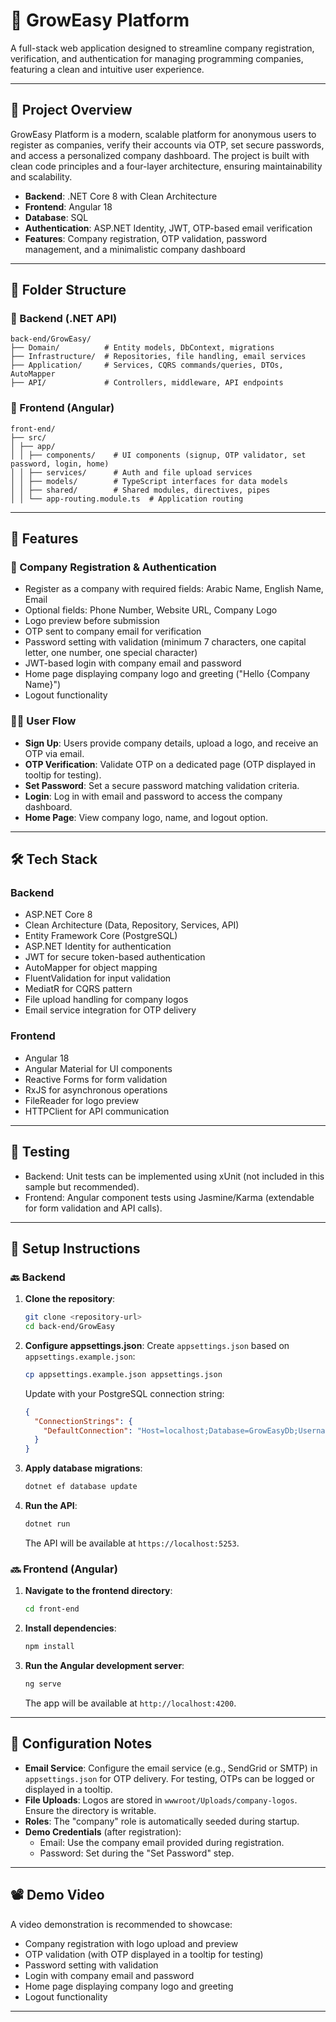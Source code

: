 # 🌱 GrowEasy Platform

A full-stack web application designed to streamline company registration, verification, and authentication for managing programming companies, featuring a clean and intuitive user experience.

---

## 📌 Project Overview

GrowEasy Platform is a modern, scalable platform for anonymous users to register as companies, verify their accounts via OTP, set secure passwords, and access a personalized company dashboard. The project is built with clean code principles and a four-layer architecture, ensuring maintainability and scalability.

- **Backend**: .NET Core 8 with Clean Architecture
- **Frontend**: Angular 18
- **Database**: SQL
- **Authentication**: ASP.NET Identity, JWT, OTP-based email verification
- **Features**: Company registration, OTP validation, password management, and a minimalistic company dashboard

---

## 📁 Folder Structure

### 🔧 Backend (.NET API)

```text
back-end/GrowEasy/
├── Domain/          # Entity models, DbContext, migrations
├── Infrastructure/  # Repositories, file handling, email services
├── Application/     # Services, CQRS commands/queries, DTOs, AutoMapper
├── API/             # Controllers, middleware, API endpoints
```

### 🎨 Frontend (Angular)

```text
front-end/
├── src/
│ ├── app/
│ │ ├── components/    # UI components (signup, OTP validator, set password, login, home)
│ │ ├── services/      # Auth and file upload services
│ │ ├── models/        # TypeScript interfaces for data models
│ │ ├── shared/        # Shared modules, directives, pipes
│ │ └── app-routing.module.ts  # Application routing
```

---

## 🚀 Features

### 🔐 Company Registration & Authentication

- Register as a company with required fields: Arabic Name, English Name, Email
- Optional fields: Phone Number, Website URL, Company Logo
- Logo preview before submission
- OTP sent to company email for verification
- Password setting with validation (minimum 7 characters, one capital letter, one number, one special character)
- JWT-based login with company email and password
- Home page displaying company logo and greeting ("Hello {Company Name}")
- Logout functionality

### 🧑‍💻 User Flow

- **Sign Up**: Users provide company details, upload a logo, and receive an OTP via email.
- **OTP Verification**: Validate OTP on a dedicated page (OTP displayed in tooltip for testing).
- **Set Password**: Set a secure password matching validation criteria.
- **Login**: Log in with email and password to access the company dashboard.
- **Home Page**: View company logo, name, and logout option.

---

## 🛠️ Tech Stack

### Backend

- ASP.NET Core 8
- Clean Architecture (Data, Repository, Services, API)
- Entity Framework Core (PostgreSQL)
- ASP.NET Identity for authentication
- JWT for secure token-based authentication
- AutoMapper for object mapping
- FluentValidation for input validation
- MediatR for CQRS pattern
- File upload handling for company logos
- Email service integration for OTP delivery

### Frontend

- Angular 18
- Angular Material for UI components
- Reactive Forms for form validation
- RxJS for asynchronous operations
- FileReader for logo preview
- HTTPClient for API communication

---

## 🧪 Testing

- Backend: Unit tests can be implemented using xUnit (not included in this sample but recommended).
- Frontend: Angular component tests using Jasmine/Karma (extendable for form validation and API calls).

---

## 🔧 Setup Instructions

### 🔙 Backend

1. **Clone the repository**:
   ```bash
   git clone <repository-url>
   cd back-end/GrowEasy
   ```

2. **Configure appsettings.json**:
   Create `appsettings.json` based on `appsettings.example.json`:
   ```bash
   cp appsettings.example.json appsettings.json
   ```
   Update with your PostgreSQL connection string:
   ```json
   {
     "ConnectionStrings": {
       "DefaultConnection": "Host=localhost;Database=GrowEasyDb;Username=postgres;Password=your_password"
     }
   }
   ```

3. **Apply database migrations**:
   ```bash
   dotnet ef database update
   ```

4. **Run the API**:
   ```bash
   dotnet run
   ```
   The API will be available at `https://localhost:5253`.

### 🔜 Frontend (Angular)

1. **Navigate to the frontend directory**:
   ```bash
   cd front-end
   ```

2. **Install dependencies**:
   ```bash
   npm install
   ```

3. **Run the Angular development server**:
   ```bash
   ng serve
   ```
   The app will be available at `http://localhost:4200`.

---

## 🔐 Configuration Notes

- **Email Service**: Configure the email service (e.g., SendGrid or SMTP) in `appsettings.json` for OTP delivery. For testing, OTPs can be logged or displayed in a tooltip.
- **File Uploads**: Logos are stored in `wwwroot/Uploads/company-logos`. Ensure the directory is writable.
- **Roles**: The "company" role is automatically seeded during startup.
- **Demo Credentials** (after registration):
   - Email: Use the company email provided during registration.
   - Password: Set during the "Set Password" step.

---

## 📽️ Demo Video

A video demonstration is recommended to showcase:
- Company registration with logo upload and preview
- OTP validation (with OTP displayed in a tooltip for testing)
- Password setting with validation
- Login with company email and password
- Home page displaying company logo and greeting
- Logout functionality

---

